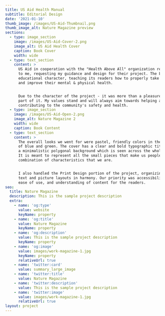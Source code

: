 ```yaml
---
title: US Aid Health Manual
subtitle: Editorial Design
date: '2021-01-10'
thumb_image: /images/US-Aid-Thumbnail.png
thumb_image_alt: Nature Magazine preview
sections:
  - type: image_section
    image: /images/US-Aid-Cover-2.png
    image_alt: US Aid Health Cover
    caption: Book Cover
    width: wide
  - type: text_section
    content: >
      US Aid in cooperation with the "Health Above All" organization reached out
      to me, requesting my guidance and design for their project. The book is of
      educational character, teaching its readers how to properly take care of,
      and improve their mental & physical health.


      Due to the character of the project - it was more than a pleasure to be a
      part of it. My values stand and will always aim towards helping and
      contributing to the community's safety and health.
  - type: image_section
    image: /images/US-Aid-Open-2.png
    image_alt: Nature Magazine 2
    width: wide
    caption: Book Content
  - type: text_section
    content: >
      The overall looks we went for were pastel, friendly colors in the shades
      of blue and green. The cover has a clear and bold typographic title, with
      a minimalistic polygonal background which is seen across the whole book.
      It is meant to represent all the small pieces that make us people from the
      combination of characteristics that we are.


      I also handled the Print Design portion of the project, organizing the
      text and picture layouts in harmony. Our priority was accessibility and
      ease of use, and understanding of content for the readers.
seo:
  title: Nature Magazine
  description: This is the sample project description
  extra:
    - name: 'og:type'
      value: website
      keyName: property
    - name: 'og:title'
      value: Nature Magazine
      keyName: property
    - name: 'og:description'
      value: This is the sample project description
      keyName: property
    - name: 'og:image'
      value: images/work-magazine-1.jpg
      keyName: property
      relativeUrl: true
    - name: 'twitter:card'
      value: summary_large_image
    - name: 'twitter:title'
      value: Nature Magazine
    - name: 'twitter:description'
      value: This is the sample project description
    - name: 'twitter:image'
      value: images/work-magazine-1.jpg
      relativeUrl: true
layout: project
---
```


